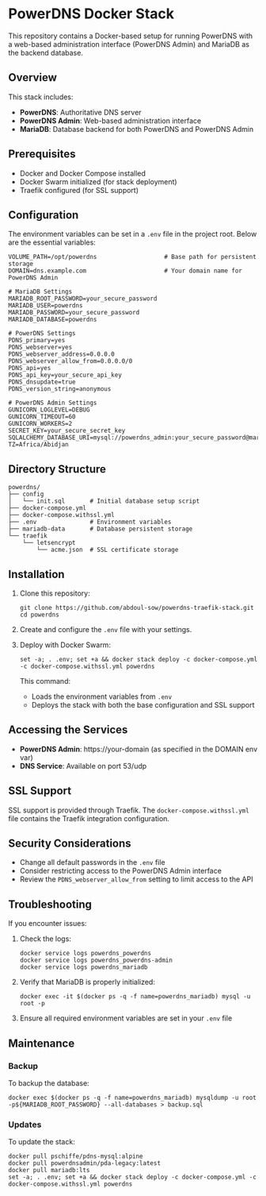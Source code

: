 # PowerDNS Docker Stack

This repository contains a Docker-based setup for running PowerDNS with a web-based administration interface (PowerDNS Admin) and MariaDB as the backend database.

## Overview

This stack includes:

- **PowerDNS**: Authoritative DNS server
- **PowerDNS Admin**: Web-based administration interface
- **MariaDB**: Database backend for both PowerDNS and PowerDNS Admin

## Prerequisites

- Docker and Docker Compose installed
- Docker Swarm initialized (for stack deployment)
- Traefik configured (for SSL support)

## Configuration

The environment variables can be set in a `.env` file in the project root. Below are the essential variables:

```
VOLUME_PATH=/opt/powerdns                   # Base path for persistent storage
DOMAIN=dns.example.com                      # Your domain name for PowerDNS Admin

# MariaDB Settings
MARIADB_ROOT_PASSWORD=your_secure_password
MARIADB_USER=powerdns
MARIADB_PASSWORD=your_secure_password
MARIADB_DATABASE=powerdns

# PowerDNS Settings
PDNS_primary=yes
PDNS_webserver=yes
PDNS_webserver_address=0.0.0.0
PDNS_webserver_allow_from=0.0.0.0/0
PDNS_api=yes
PDNS_api_key=your_secure_api_key
PDNS_dnsupdate=true
PDNS_version_string=anonymous

# PowerDNS Admin Settings
GUNICORN_LOGLEVEL=DEBUG
GUNICORN_TIMEOUT=60
GUNICORN_WORKERS=2
SECRET_KEY=your_secure_secret_key
SQLALCHEMY_DATABASE_URI=mysql://powerdns_admin:your_secure_password@mariadb/powerdns_admin
TZ=Africa/Abidjan
```

## Directory Structure

```
powerdns/
├── config
│   └── init.sql       # Initial database setup script
├── docker-compose.yml
├── docker-compose.withssl.yml
├── .env               # Environment variables
├── mariadb-data       # Database persistent storage
└── traefik
    └── letsencrypt
        └── acme.json  # SSL certificate storage
```

## Installation

1. Clone this repository:
   ```
   git clone https://github.com/abdoul-sow/powerdns-traefik-stack.git
   cd powerdns
   ```

2. Create and configure the `.env` file with your settings.

3. Deploy with Docker Swarm:
   ```
   set -a; . .env; set +a && docker stack deploy -c docker-compose.yml -c docker-compose.withssl.yml powerdns
   ```

   This command:
   - Loads the environment variables from `.env`
   - Deploys the stack with both the base configuration and SSL support

## Accessing the Services

- **PowerDNS Admin**: https://your-domain (as specified in the DOMAIN env var)
- **DNS Service**: Available on port 53/udp

## SSL Support

SSL support is provided through Traefik. The `docker-compose.withssl.yml` file contains the Traefik integration configuration.

## Security Considerations

- Change all default passwords in the `.env` file
- Consider restricting access to the PowerDNS Admin interface
- Review the `PDNS_webserver_allow_from` setting to limit access to the API

## Troubleshooting

If you encounter issues:

1. Check the logs:
   ```
   docker service logs powerdns_powerdns
   docker service logs powerdns_powerdns-admin
   docker service logs powerdns_mariadb
   ```

2. Verify that MariaDB is properly initialized:
   ```
   docker exec -it $(docker ps -q -f name=powerdns_mariadb) mysql -u root -p
   ```

3. Ensure all required environment variables are set in your `.env` file

## Maintenance

### Backup

To backup the database:
```
docker exec $(docker ps -q -f name=powerdns_mariadb) mysqldump -u root -p${MARIADB_ROOT_PASSWORD} --all-databases > backup.sql
```

### Updates

To update the stack:
```
docker pull pschiffe/pdns-mysql:alpine
docker pull powerdnsadmin/pda-legacy:latest
docker pull mariadb:lts
set -a; . .env; set +a && docker stack deploy -c docker-compose.yml -c docker-compose.withssl.yml powerdns
```